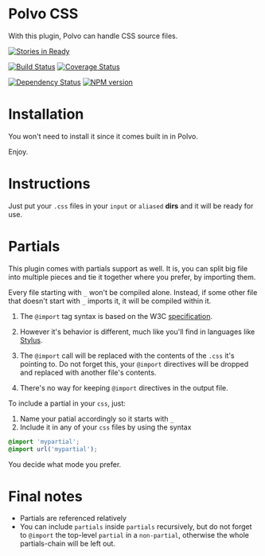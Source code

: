 # Polvo CSS

With this plugin, Polvo can handle CSS source files.

[![Stories in Ready](https://badge.waffle.io/polvo/polvo-css.png)](https://waffle.io/polvo/polvo-css)

[![Build Status](https://secure.travis-ci.org/polvo/polvo-css.png)](http://travis-ci.org/polvo/polvo-css) [![Coverage Status](https://coveralls.io/repos/polvo/polvo-css/badge.png)](https://coveralls.io/r/polvo/polvo-css)

[![Dependency Status](https://gemnasium.com/polvo/polvo-css.png)](https://gemnasium.com/polvo/polvo-css) [![NPM version](https://badge.fury.io/js/polvo-css.png)](http://badge.fury.io/js/polvo-css)

# Installation

You won't need to install it since it comes built in in Polvo.

Enjoy.

# Instructions

Just put your `.css` files in your `input` or `aliased` **dirs** and it will be
ready for use.

# Partials

This plugin comes with partials support as well.  It is, you can split big file
into multiple pieces and tie it together where you prefer, by importing them.

Every file starting with `_` won't be compiled alone. Instead, if some other
file that doesn't start with `_` imports it, it will be compiled within it.

 1. The `@import` tag syntax is based on the W3C [specification](http://www.w3.org/TR/CSS2/cascade.html#at-import).

 1. However it's behavior is different, much like you'll find in languages like
 [Stylus](https://github.com/learnboost/stylus).

 1. The `@import` call will be replaced with the contents of the `.css` it's
 pointing to. Do not forget this, your `@import` directives will be dropped and
 replaced with another file's contents.

 1. There's no way for keeping `@import` directives in the output file.

To include a partial in your `css`, just:

 1. Name your patial accordingly so it starts with `_`
 1. Include it in any of your `css` files by using the syntax

````css
@import 'mypartial';
@import url('mypartial');
````

You decide what mode you prefer.

# Final notes

- Partials are referenced relatively
- You can include `partials` inside `partials` recursively, but do not forget to
`@import` the top-level `partial` in a `non-partial`, otherwise the whole
partials-chain will be left out.